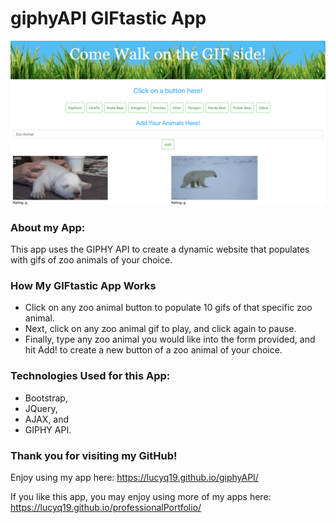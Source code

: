 # giphyAPI GIFtastic App

![Image of giphyAPI GIF-tastic](./assets/images/giphyAPI.png)

### About my App:

This app uses the GIPHY API to create a dynamic website that populates with gifs of zoo animals of your choice.

### How My GIFtastic App Works

* Click on any zoo animal button to populate 10 gifs of that specific zoo animal.
* Next, click on any zoo animal gif to play, and click again to pause.
* Finally, type any zoo animal you would like into the form provided, and hit Add! to create a new button of a zoo animal of your choice.

### Technologies Used for this App:

* Bootstrap, 
* JQuery, 
* AJAX, and
* GIPHY API.

### Thank you for visiting my GitHub!
Enjoy using my app here: https://lucyq19.github.io/giphyAPI/


If you like this app, you may enjoy using more of my apps here: https://lucyq19.github.io/professionalPortfolio/